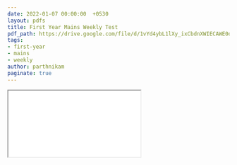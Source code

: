 ```yaml
---
date: 2022-01-07 00:00:00  +0530
layout: pdfs
title: First Year Mains Weekly Test
pdf_path: https://drive.google.com/file/d/1vYd4ybL1lXy_ixCbdnXWIECAWE0qStFi/preview?usp=sharing
tags: 
- first-year
- mains
- weekly
author: parthnikam
paginate: true
---
```


<iframe class="embed-pdf" src="{{ page.pdf_path }}#toolbar=0" seamless="seamless" scrolling="no" style="overflow:hidden"></iframe>
